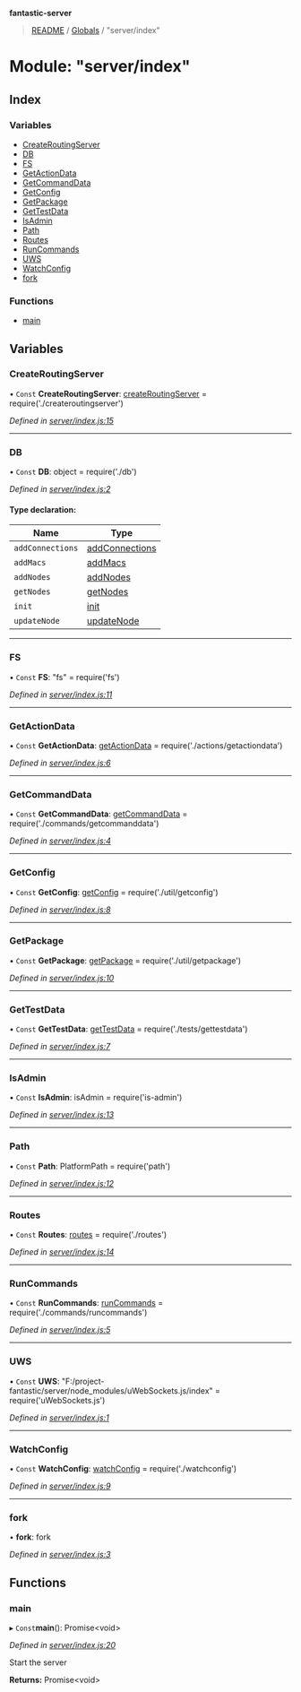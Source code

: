 **fantastic-server**

> [README](../README.md) / [Globals](../globals.md) / "server/index"

# Module: "server/index"

## Index

### Variables

* [CreateRoutingServer](_server_index_.md#createroutingserver)
* [DB](_server_index_.md#db)
* [FS](_server_index_.md#fs)
* [GetActionData](_server_index_.md#getactiondata)
* [GetCommandData](_server_index_.md#getcommanddata)
* [GetConfig](_server_index_.md#getconfig)
* [GetPackage](_server_index_.md#getpackage)
* [GetTestData](_server_index_.md#gettestdata)
* [IsAdmin](_server_index_.md#isadmin)
* [Path](_server_index_.md#path)
* [Routes](_server_index_.md#routes)
* [RunCommands](_server_index_.md#runcommands)
* [UWS](_server_index_.md#uws)
* [WatchConfig](_server_index_.md#watchconfig)
* [fork](_server_index_.md#fork)

### Functions

* [main](_server_index_.md#main)

## Variables

### CreateRoutingServer

• `Const` **CreateRoutingServer**: [createRoutingServer](_server_createroutingserver_.md#createroutingserver) = require('./createroutingserver')

*Defined in [server/index.js:15](https://github.com/besimorhino/project-fantastic/blob/af5d0de/server/index.js#L15)*

___

### DB

• `Const` **DB**: object = require('./db')

*Defined in [server/index.js:2](https://github.com/besimorhino/project-fantastic/blob/af5d0de/server/index.js#L2)*

#### Type declaration:

Name | Type |
------ | ------ |
`addConnections` | [addConnections](_server_db_addconnections_index_.md#addconnections) |
`addMacs` | [addMacs](_server_db_addmacs_.md#addmacs) |
`addNodes` | [addNodes](_server_db_addnodes_index_.md#addnodes) |
`getNodes` | [getNodes](_server_db_getnodes_index_.md#getnodes) |
`init` | [init](_server_db_index_.md#init) |
`updateNode` | [updateNode](_server_db_updatenode_.md#updatenode) |

___

### FS

• `Const` **FS**: "fs" = require('fs')

*Defined in [server/index.js:11](https://github.com/besimorhino/project-fantastic/blob/af5d0de/server/index.js#L11)*

___

### GetActionData

• `Const` **GetActionData**: [getActionData](_server_actions_getactiondata_.md#getactiondata) = require('./actions/getactiondata')

*Defined in [server/index.js:6](https://github.com/besimorhino/project-fantastic/blob/af5d0de/server/index.js#L6)*

___

### GetCommandData

• `Const` **GetCommandData**: [getCommandData](_server_commands_getcommanddata_.md#getcommanddata) = require('./commands/getcommanddata')

*Defined in [server/index.js:4](https://github.com/besimorhino/project-fantastic/blob/af5d0de/server/index.js#L4)*

___

### GetConfig

• `Const` **GetConfig**: [getConfig](_server_util_getconfig_.md#getconfig) = require('./util/getconfig')

*Defined in [server/index.js:8](https://github.com/besimorhino/project-fantastic/blob/af5d0de/server/index.js#L8)*

___

### GetPackage

• `Const` **GetPackage**: [getPackage](_server_util_getpackage_.md#getpackage) = require('./util/getpackage')

*Defined in [server/index.js:10](https://github.com/besimorhino/project-fantastic/blob/af5d0de/server/index.js#L10)*

___

### GetTestData

• `Const` **GetTestData**: [getTestData](_server_tests_gettestdata_.md#gettestdata) = require('./tests/gettestdata')

*Defined in [server/index.js:7](https://github.com/besimorhino/project-fantastic/blob/af5d0de/server/index.js#L7)*

___

### IsAdmin

• `Const` **IsAdmin**: isAdmin = require('is-admin')

*Defined in [server/index.js:13](https://github.com/besimorhino/project-fantastic/blob/af5d0de/server/index.js#L13)*

___

### Path

• `Const` **Path**: PlatformPath = require('path')

*Defined in [server/index.js:12](https://github.com/besimorhino/project-fantastic/blob/af5d0de/server/index.js#L12)*

___

### Routes

• `Const` **Routes**: [routes](_server_routes_index_.md#routes) = require('./routes')

*Defined in [server/index.js:14](https://github.com/besimorhino/project-fantastic/blob/af5d0de/server/index.js#L14)*

___

### RunCommands

• `Const` **RunCommands**: [runCommands](_server_commands_runcommands_index_.md#runcommands) = require('./commands/runcommands')

*Defined in [server/index.js:5](https://github.com/besimorhino/project-fantastic/blob/af5d0de/server/index.js#L5)*

___

### UWS

• `Const` **UWS**: "F:/project-fantastic/server/node_modules/uWebSockets.js/index" = require('uWebSockets.js')

*Defined in [server/index.js:1](https://github.com/besimorhino/project-fantastic/blob/af5d0de/server/index.js#L1)*

___

### WatchConfig

• `Const` **WatchConfig**: [watchConfig](_server_watchconfig_.md#watchconfig) = require('./watchconfig')

*Defined in [server/index.js:9](https://github.com/besimorhino/project-fantastic/blob/af5d0de/server/index.js#L9)*

___

### fork

•  **fork**: fork

*Defined in [server/index.js:3](https://github.com/besimorhino/project-fantastic/blob/af5d0de/server/index.js#L3)*

## Functions

### main

▸ `Const`**main**(): Promise\<void>

*Defined in [server/index.js:20](https://github.com/besimorhino/project-fantastic/blob/af5d0de/server/index.js#L20)*

Start the server

**Returns:** Promise\<void>
